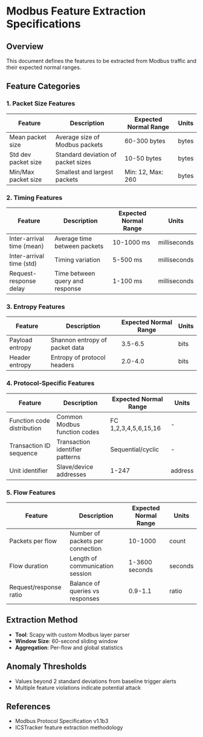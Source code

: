 # Modbus Feature Extraction Specifications

## Overview
This document defines the features to be extracted from Modbus traffic and their expected normal ranges.

## Feature Categories

### 1. Packet Size Features
| Feature | Description | Expected Normal Range | Units |
|---------|-------------|----------------------|-------|
| Mean packet size | Average size of Modbus packets | 60-300 bytes | bytes |
| Std dev packet size | Standard deviation of packet sizes | 10-50 bytes | bytes |
| Min/Max packet size | Smallest and largest packets | Min: 12, Max: 260 | bytes |

### 2. Timing Features
| Feature | Description | Expected Normal Range | Units |
|---------|-------------|----------------------|-------|
| Inter-arrival time (mean) | Average time between packets | 10-1000 ms | milliseconds |
| Inter-arrival time (std) | Timing variation | 5-500 ms | milliseconds |
| Request-response delay | Time between query and response | 1-100 ms | milliseconds |

### 3. Entropy Features
| Feature | Description | Expected Normal Range | Units |
|---------|-------------|----------------------|-------|
| Payload entropy | Shannon entropy of packet data | 3.5-6.5 | bits |
| Header entropy | Entropy of protocol headers | 2.0-4.0 | bits |

### 4. Protocol-Specific Features
| Feature | Description | Expected Normal Range | Units |
|---------|-------------|----------------------|-------|
| Function code distribution | Common Modbus function codes | FC 1,2,3,4,5,6,15,16 | - |
| Transaction ID sequence | Transaction identifier patterns | Sequential/cyclic | - |
| Unit identifier | Slave/device addresses | 1-247 | address |

### 5. Flow Features
| Feature | Description | Expected Normal Range | Units |
|---------|-------------|----------------------|-------|
| Packets per flow | Number of packets per connection | 10-1000 | count |
| Flow duration | Length of communication session | 1-3600 seconds | seconds |
| Request/response ratio | Balance of queries vs responses | 0.9-1.1 | ratio |

## Extraction Method
- **Tool**: Scapy with custom Modbus layer parser
- **Window Size**: 60-second sliding window
- **Aggregation**: Per-flow and global statistics

## Anomaly Thresholds
- Values beyond 2 standard deviations from baseline trigger alerts
- Multiple feature violations indicate potential attack

## References
- Modbus Protocol Specification v1.1b3
- ICSTracker feature extraction methodology